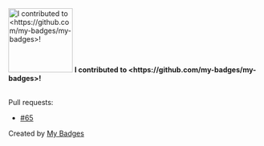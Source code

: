 <img src="https://my-badges.github.io/my-badges/my-badges-contributor.png" alt="I contributed to &lt;https://github.com/my-badges/my-badges&gt;!" title="I contributed to &lt;https://github.com/my-badges/my-badges&gt;!" width="128">
<strong>I contributed to &lt;https://github.com/my-badges/my-badges&gt;!</strong>
<br><br>

Pull requests:

- <a href="https://github.com/my-badges/my-badges/pull/65">#65</a>


Created by <a href="https://github.com/my-badges/my-badges">My Badges</a>
